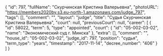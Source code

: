 {
    "id": 797,
    "fullName": "Скурчинская Кристина Валерьевна",
    "photoURL": "https://members2020by.s3.eu-north-1.amazonaws.com/judge_797",
    "tags": [],
    "comment": "",
    "layout": "judge",
    "title": "Судья Скурчинская Кристина Валерьевна",
    "court": null,
    "previousCourt": null,
    "career": [
        {
            "id": 58022,
            "term": 5,
            "type": "appointed",
            "court": {
                "id": "05-002-03-02",
                "name": "Экономический суд г. Минска"
            },
            "extra": [],
            "comment": "",
            "house_id": "05-002-03-02",
            "judge_id": 797,
            "position": "судья",
            "term_type": "years",
            "timestamp": "2017-11-14",
            "decree_number": "406"
        }
    ]
}